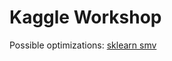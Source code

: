 # Kaggle Workshop

Possible optimizations: [sklearn smv](http://scikit-learn.org/stable/modules/generated/sklearn.svm.SVC.html)